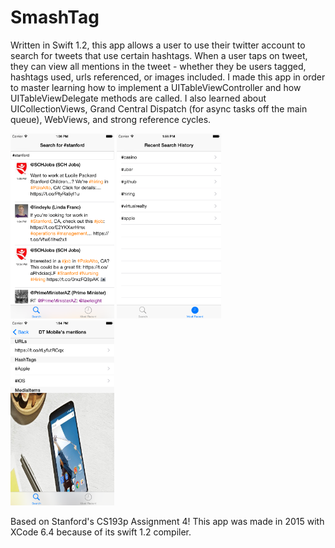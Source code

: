 # SmashTag

Written in Swift 1.2,  this app allows a user to use their twitter account to search for tweets that use certain hashtags.  When a user taps on tweet, they can view all mentions in the tweet - whether they be users tagged, hashtags used, urls referenced, or images included.  I made this app in order to master learning how to implement a UITableViewController and how UITableViewDelegate methods are called.  I also learned about UICollectionViews, Grand Central Dispatch (for async tasks off the main queue), WebViews, and strong reference cycles.

<img src="https://github.com/SatbirTanda/SmashTag/blob/master/imgs/ss1.png" width="33%">
<img src="https://github.com/SatbirTanda/SmashTag/blob/master/imgs/ss2.png" width="33%">
<img src="https://github.com/SatbirTanda/SmashTag/blob/master/imgs/ss3.png" width="33%">

Based on Stanford's CS193p Assignment 4!  This app was made in 2015 with XCode 6.4 because of its swift 1.2 compiler.